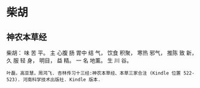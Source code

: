 # 柴胡

## 神农本草经

柴胡： 味 苦 平。 主 心腹 肠 胃中 结 气， 饮食 积聚， 寒热 邪气， 推陈 致 新， 久 服 轻 身， 明目， 益 精。 一 名 地薰。 生 川 谷。

```{seealso}
叶磊，高亚慧，周鸿飞. 杏林传习十三经:神农本草经、本草三家合注 (Kindle 位置 522-523). 河南科学技术出版社. Kindle 版本. 
```